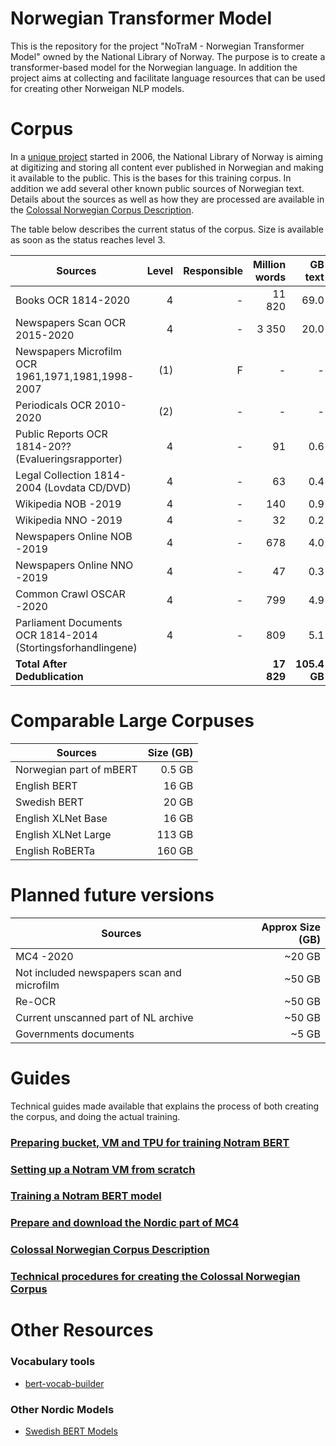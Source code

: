 # Norwegian Transformer Model
This is the repository for the project "NoTraM - Norwegian Transformer Model" owned by the National Library of Norway. The purpose is to create a transformer-based model for the Norwegian language. In addition the project aims at collecting and facilitate language resources that can be used for creating other Norweigan NLP models.

# Corpus
In a [unique project](https://www.zdnet.com/article/norways-petabyte-plan-store-everything-ever-published-in-a-1000-year-archive/) started in 2006, the National Library of Norway is aiming at digitizing and storing all content ever published in Norwegian and making it available to the public. This is the bases for this training corpus. In addition we add several other known public sources of Norwegian text. Details about the sources as well as how they are processed are available in the [Colossal Norwegian Corpus Description](https://github.com/NBAiLab/notram/blob/master/guides/corpus_description.md).

The table below describes the current status of the corpus. Size is available as soon as the status reaches level 3.

| Sources  |  Level | Responsible | Million words | GB text |
| -------- |  -----:|  -----:| -----:| -----:|
| Books OCR 1814-2020| 4 | - | 11 820| 69.0 |
| Newspapers Scan OCR 2015-2020| 4 | - | 3 350 | 20.0 |
| Newspapers Microfilm OCR 1961,1971,1981,1998-2007| (1) | F | - | - |
| Periodicals OCR 2010-2020 | (2) |  - | - | - |
| Public Reports OCR 1814-20?? (Evalueringsrapporter) | 4 |  - | 91 | 0.6 |
| Legal Collection 1814-2004 (Lovdata CD/DVD) | 4 |  - | 63 | 0.4 |
| Wikipedia NOB -2019  | 4 |  - | 140 | 0.9 |
| Wikipedia NNO -2019 | 4 |  - | 32 | 0.2 |
| Newspapers Online NOB -2019 | 4 |  - | 678 | 4.0 |
| Newspapers Online NNO -2019 | 4 |  - | 47 | 0.3 |
| Common Crawl OSCAR -2020 | 4 |  - | 799 | 4.9 |
| Parliament Documents OCR 1814-2014 (Stortingsforhandlingene)  | 4 |  - | 809 | 5.1 |
| **Total After Dedublication**  |  |   | **17 829** | **105.4 GB** |

# Comparable Large Corpuses
| Sources  |  Size (GB) |
| -------- |  -----:|
| Norwegian part of mBERT | 0.5 GB |
| English BERT | 16 GB |
| Swedish BERT | 20 GB |
| English XLNet Base | 16 GB |
| English XLNet Large | 113 GB |
| English RoBERTa | 160 GB |

# Planned future versions
| Sources  |  Approx Size (GB) |
| -------- |  -----:|
| MC4 -2020| ~20 GB |
| Not included newspapers scan and microfilm | ~50 GB |
| Re-OCR | ~50 GB |
| Current unscanned part of NL archive | ~50 GB |
| Governments documents | ~5 GB |


# Guides
Technical guides made available that explains the process of both creating the corpus, and doing the actual training. 
### [Preparing bucket, VM and TPU for training Notram BERT](https://github.com/NBAiLab/notram/blob/master/guides/setting_up_machines_for_training.md)
### [Setting up a Notram VM from scratch](https://github.com/NBAiLab/notram/blob/master/guides/set_up_vm.md)
### [Training a Notram BERT model](https://github.com/NBAiLab/notram/blob/master/guides/start_training.md)
### [Prepare and download the Nordic part of MC4](https://github.com/NBAiLab/notram/blob/master/guides/prepare_common_crawl.md)
### [Colossal Norwegian Corpus Description](https://github.com/NBAiLab/notram/blob/master/guides/corpus_description.md)
### [Technical procedures for creating the Colossal Norwegian Corpus](https://github.com/NBAiLab/notram/blob/master/guides/creating_corpus.md)

# Other Resources
### Vocabulary tools
* [bert-vocab-builder](https://github.com/kwonmha/bert-vocab-builder)

### Other Nordic Models
* [Swedish BERT Models](https://github.com/Kungbib/swedish-bert-models)
